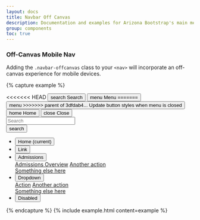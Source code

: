 ```yaml
---
layout: docs
title: Navbar Off Canvas
description: Documentation and examples for Arizona Bootstrap's main menu navigation component
group: components
toc: true
---
```


### Off-Canvas Mobile Nav

Adding the `.navbar-offcanvas` class to your `<nav>` will incorporate an off-canvas experience for mobile devices.

{% capture example %}
<div class="d-lg-none d-flex justify-content-end">
<<<<<<< HEAD
  <button data-toggle="offcanvas" type="button" data-target="#navbarOffcanvasDemo" aria-controls="navbarOffcanvasDemo" class="btn btn-red btn-menu">
    <span class="material-icons-sharp">search</span>
    <span>Search</span>
  </button>
  <button data-toggle="offcanvas" type="button" data-target="#navbarOffcanvasDemo" aria-controls="navbarOffcanvasDemo" class="btn btn-red btn-menu">
    <span class="material-icons-sharp">menu</span>
    <span>Menu</span>
=======
  <button data-toggle="offcanvas" type="button" data-target="#navbarOffcanvasDemo" aria-controls="navbarOffcanvasDemo" class="btn btn-red">
    <span class="material-icons-sharp"> menu </span>
>>>>>>> parent of 3dfdab4... Update button styles when menu is closed
  </button>
</div>
<nav class="navbar-offcanvas" id="navbarOffcanvasDemo">
  <div class="navbar-offcanvas-header">
    <div class="bg-chili d-flex justify-content-between align-items-center">
      <button href="/" class="navbar-offcanvas-home btn btn-red btn-menu">
        <span class="material-icons-sharp">home</span>
        <span>Home</span>
      </button>
      <button id="navbarOffcanvasDemoClose" data-toggle="offcanvas" type="button" data-target="#navbarOffcanvasDemo" aria-controls="navbarOffcanvasDemo" class="btn btn-red btn-menu">
        <span class="material-icons-sharp">close</span>
        <span>Close</span>
      </button>
    </div>
    <form class="navbar-offcanvas-search bg-white">
      <div class="input-group">
        <input class="form-control" type="search" placeholder="Search" aria-label="Search">
        <div class="input-group-append">
          <button class="btn" type="submit"><span class="material-icons-sharp">search</span></button>
        </div>
      </div>
    </form>
  </div>
  <ul class="navbar-nav flex-lg-row">
    <li class="nav-item nav-item-parent active">
      <button class="nav-link" href="#">Home <span class="sr-only">(current)</span></button>
    </li>
    <li class="nav-item nav-item-parent">
      <button class="nav-link" href="#">Link</button>
    </li>
    <li class="nav-item nav-item-parent dropdown keep-open">
      <button class="nav-link dropdown-toggle" id="navbarDropdown4" data-toggle="dropdown" data-display="static" aria-haspopup="true" aria-expanded="false">
        Admissions
      </button>
      <div class="dropdown-menu" role="menu" aria-labelledby="navbarDropdown4">
        <a class="dropdown-item" href="https://www.arizona.edu/admissions-overview">Admissions Overview</a>
        <a class="dropdown-item" href="#">Another action</a>
        <div class="dropdown-divider"></div>
        <a class="dropdown-item" href="#">Something else here</a>
      </div>
    </li>
    <li class="nav-item nav-item-parent dropdown keep-open">
      <button class="nav-link dropdown-toggle" id="navbarDropdown5" data-toggle="dropdown" data-display="static" aria-haspopup="true" aria-expanded="false">
        Dropdown
      </button>
      <div class="dropdown-menu" role="menu" aria-labelledby="navbarDropdown5">
        <a class="dropdown-item" href="#">Action</a>
        <a class="dropdown-item" href="#">Another action</a>
        <div class="dropdown-divider"></div>
        <a class="dropdown-item" href="#">Something else here</a>
      </div>
    </li>
    <li class="nav-item nav-item-parent">
      <button class="nav-link disabled" href="#" tabindex="-1" aria-disabled="true">Disabled</button>
    </li>
  </ul>
</nav>
{% endcapture %}
{% include example.html content=example %}
